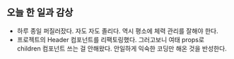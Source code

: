 ## 오늘 한 일과 감상
- 하루 종일 퍼질러잤다. 자도 자도 졸리다. 역시 평소에 체력 관리를 잘해야 한다.
- 프로젝트의 Header 컴포넌트를 리팩토링했다. 그러고보니 여태 props로 children 컴포넌트 쓰는 걸 안해왔다. 안일하게 익숙한 코딩만 해온 것을 반성한다.